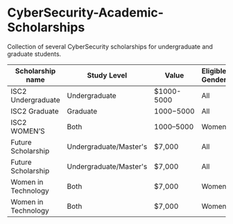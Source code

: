# CyberSecurity-Academic-Scholarships
Collection of several CyberSecurity scholarships for undergraduate and graduate students.

 | Scholarship name  | Study Level    | Value      | Eligible Gender | Available | Link                                                   | 
 |-------------------|----------------| -----------|--------|--------| -------------------------------------------------------   |
 | ISC2 Undergraduate| Undergraduate  | $1000-5000 |  All   | Global |  https://www.iamcybersafe.org/s/undergraduate-scholarships |
 | ISC2 Graduate   |Graduate | $1000-$5000 | All | Global | https://www.iamcybersafe.org/s/graduate-scholarships |
 | ISC2 WOMEN’S | Both | $1000–$5000 | Women | Global | https://www.iamcybersafe.org/s/womens-scholarships |  
 | Future Scholarship | Undergraduate/Master's | $7,000 | All | Outside North America  | https://www.palantir.com/careers/students/scholarship/future-global/ |
 | Future Scholarship | Undergraduate/Master's | $7,000 | All | US / Canada / Mexico  |  https://www.palantir.com/careers/students/scholarship/future/ |
 | Women in Technology | Both | $7,000 | Women |Outside North America | https://palantir.com/careers/students/scholarship/wit-global/ |
 | Women in Technology | Both | $7,000 | Women | US / Canada/Mexico | https://www.palantir.com/careers/students/scholarship/wit-north-america/ |
 